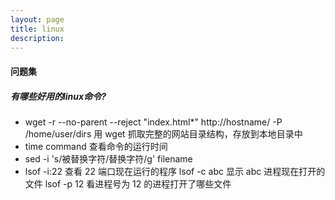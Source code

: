 ```yaml
---
layout: page
title: linux
description:
---
```


#### 问题集

##### 有哪些好用的linux命令?
* wget -r --no-parent --reject "index.html*" http://hostname/ -P /home/user/dirs 用 wget 抓取完整的网站目录结构，存放到本地目录中
* time command 查看命令的运行时间
* sed -i 's/被替换字符/替换字符/g' filename
* lsof -i:22 查看 22 端口现在运行的程序
  lsof -c abc 显示 abc 进程现在打开的文件
  lsof -p 12 看进程号为 12 的进程打开了哪些文件
  

